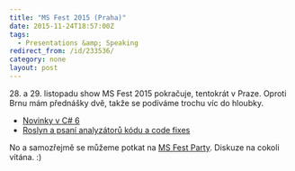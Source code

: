 ```yaml
---
title: "MS Fest 2015 (Praha)"
date: 2015-11-24T18:57:00Z
tags:
  - Presentations &amp; Speaking
redirect_from: /id/233536/
category: none
layout: post
---
```

28\. a 29. listopadu show MS Fest 2015 pokračuje, tentokrát v Praze. Oproti Brnu mám přednášky dvě, takže se podíváme trochu víc do hloubky.

* [Novinky v C# 6][1]
* [Roslyn a psaní analyzátorů kódu a code fixes][1]

No a samozřejmě se můžeme potkat na [MS Fest Party][2]. Diskuze na cokoli vítána. :)

[1]: http://www.ms-fest.cz/praha/program/sobota
[2]: http://www.ms-fest.cz/praha-party